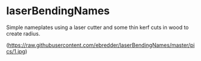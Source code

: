 # laserBendingNames
Simple nameplates using a laser cutter and some thin kerf cuts in wood to create radius.
  
(https://raw.githubusercontent.com/ebredder/laserBendingNames/master/pics/1.jpg)
